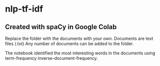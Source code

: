 # nlp-tf-idf <br/>

## Created with spaCy in Google Colab

Replace the folder with the documents with your own.
Documents are text files (.txt)
Any number of documents can be added to the folder.

The notebook identified the most interesting words in the documents using term-frequency inverse-document-frequency.

